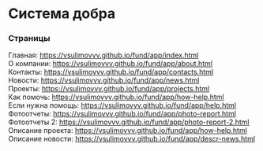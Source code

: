 # Система добра

### Страницы

Главная: https://vsulimovvv.github.io/fund/app/index.html  
О компании: https://vsulimovvv.github.io/fund/app/about.html  
Контакты: https://vsulimovvv.github.io/fund/app/contacts.html  
Новости: https://vsulimovvv.github.io/fund/app/news.html   
Проекты: https://vsulimovvv.github.io/fund/app/projects.html   
Как помочь: https://vsulimovvv.github.io/fund/app/how-help.html  
Если нужна помощь: https://vsulimovvv.github.io/fund/app/help.html  
Фотоотчеты: https://vsulimovvv.github.io/fund/app/photo-report.html  
Фотоотчеты 2: https://vsulimovvv.github.io/fund/app/photo-report-2.html  
Описание проекта: https://vsulimovvv.github.io/fund/app/how-help.html  
Описание новости: https://vsulimovvv.github.io/fund/app/descr-news.html  
